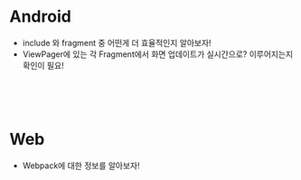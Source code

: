# Android

* include 와 fragment 중 어떤게 더 효율적인지 알아보자!
* ViewPager에 있는 각 Fragment에서 화면 업데이트가 실시간으로? 이루어지는지 확인이 필요!

<br>
<br>
<br>

# Web

* Webpack에 대한 정보를 알아보자!

